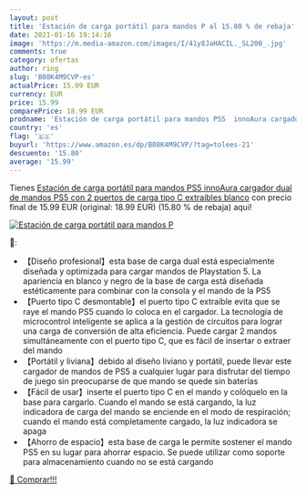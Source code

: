 ```yaml
---
layout: post
title: 'Estación de carga portátil para mandos P al 15.80 % de rebaja'
date: 2021-01-16 19:14:16
image: 'https://m.media-amazon.com/images/I/41y8JaHACIL._SL200_.jpg'
comments: true
category: ofertas
author: ring
slug: 'B08K4M9CVP-es'
actualPrice: 15.99 EUR
currency: EUR
price: 15.99
comparePrice: 18.99 EUR
prodname: 'Estación de carga portátil para mandos PS5  innoAura cargador dual de mandos PS5 con 2 puertos de carga tipo C extraíbles  blanco'
country: 'es'
flag: '🇪🇸'
buyurl: 'https://www.amazon.es/dp/B08K4M9CVP/?tag=tolees-21'
descuento: '15.80'
average: '15.99'
---
```


Tienes [Estación de carga portátil para mandos PS5  innoAura cargador dual de mandos PS5 con 2 puertos de carga tipo C extraíbles  blanco](https://www.amazon.es/dp/B08K4M9CVP/?tag=tolees-21) con precio final de  15.99 EUR (original: 18.99 EUR) (15.80 %  de rebaja) aqui!

[![Estación de carga portátil para mandos P](https://m.media-amazon.com/images/I/41y8JaHACIL._SL200_.jpg)](https://www.amazon.es/dp/B08K4M9CVP/?tag=tolees-21)

🔎:

- 【Diseño profesional】esta base de carga dual está especialmente diseñada y optimizada para cargar mandos de Playstation 5. La apariencia en blanco y negro de la base de carga está diseñada estéticamente para combinar con la consola y el mando de la PS5
- 【Puerto tipo C desmontable】el puerto tipo C extraíble evita que se raye el mando PS5 cuando lo coloca en el cargador. La tecnología de microcontrol inteligente se aplica a la gestión de circuitos para lograr una carga de conversión de alta eficiencia. Puede cargar 2 mandos simultáneamente con el puerto tipo C, que es fácil de insertar o extraer del mando
- 【Portátil y liviana】debido al diseño liviano y portátil, puede llevar este cargador de mandos de PS5 a cualquier lugar para disfrutar del tiempo de juego sin preocuparse de que mando se quede sin baterías
- 【Fácil de usar】inserte el puerto tipo C en el mando y colóquelo en la base para cargarlo. Cuando el mando se está cargando, la luz indicadora de carga del mando se enciende en el modo de respiración; cuando el mando está completamente cargado, la luz indicadora se apaga
- 【Ahorro de espacio】esta base de carga le permite sostener el mando PS5 en su lugar para ahorrar espacio. Se puede utilizar como soporte para almacenamiento cuando no se está cargando

[🛒 Comprar!!!](https://www.amazon.es/dp/B08K4M9CVP/?tag=tolees-21)
